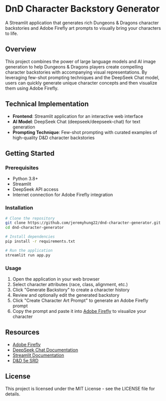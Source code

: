 # DnD Character Backstory Generator

A Streamlit application that generates rich Dungeons & Dragons character backstories and Adobe Firefly art prompts to visually bring your characters to life.

## Overview

This project combines the power of large language models and AI image generation to help Dungeons & Dragons players create compelling character backstories with accompanying visual representations. By leveraging few-shot prompting techniques and the DeepSeek Chat model, users can quickly generate unique character concepts and then visualize them using Adobe Firefly.


## Technical Implementation

- **Frontend**: Streamlit application for an interactive web interface
- **AI Model**: DeepSeek Chat (deepseek/deepseek-chat) for text generation
- **Prompting Technique**: Few-shot prompting with curated examples of high-quality D&D character backstories

## Getting Started

### Prerequisites

- Python 3.8+
- Streamlit
- DeepSeek API access
- Internet connection for Adobe Firefly integration

### Installation

```bash
# Clone the repository
git clone https://github.com/jeremyhung22/dnd-character-generator.git
cd dnd-character-generator

# Install dependencies
pip install -r requirements.txt

# Run the application
streamlit run app.py
```

### Usage

1. Open the application in your web browser
2. Select character attributes (race, class, alignment, etc.)
3. Click "Generate Backstory" to create a character history
4. Review and optionally edit the generated backstory
5. Click "Create Character Art Prompt" to generate an Adobe Firefly prompt
6. Copy the prompt and paste it into [Adobe Firefly](https://www.adobe.com/products/firefly.html) to visualize your character

## Resources

- [Adobe Firefly](https://www.adobe.com/products/firefly.html)
- [DeepSeek Chat Documentation](https://github.com/deepseek-ai/DeepSeek-LLM)
- [Streamlit Documentation](https://docs.streamlit.io/)
- [D&D 5e SRD](https://dnd.wizards.com/resources/systems-reference-document)

## License

This project is licensed under the MIT License - see the LICENSE file for details.
